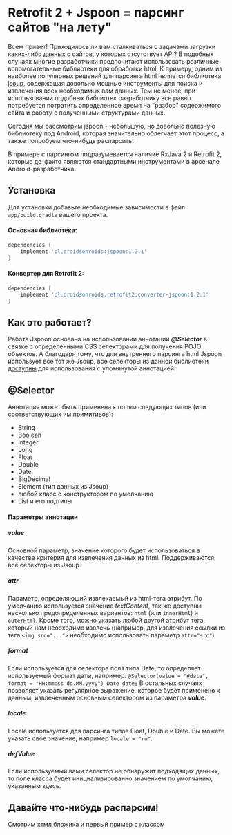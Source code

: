 # Retrofit 2 + Jspoon = парсинг сайтов "на лету"

Всем привет! Приходилось ли вам сталкиваться с задачами загрузки каких-либо данных с сайтов, у которых отсутствует API? 
В подобных случаях многие разработчики предпочитают использовать различные вспомогательные библиотеки для обработки html. 
К примеру, одним из наиболее популярных решений для парсинга html является библиотека [jsoup](jsoup.org), содержащая довольно 
мощные инструменты для поиска и извлечения всех необходимых вам данных. Тем не менее, при использовании подобных библиотек 
разработчику все равно потребуется потратить определенное время на "разбор" содержимого сайта и работу с полученными структурами данных. 

Сегодня мы рассмотрим jspoon - небольшую, но довольно полезную библиотеку под Android, которая значительно облегчает этот процесс, 
а также попробуем что-нибудь распарсить.

В примере с парсингом подразумевается наличие RxJava 2 и Retrofit 2, которые де-факто являются стандартными инструментами в
арсенале Android-разработчика. 

## Установка

Для установки добавьте необходимые зависимости в файл `app/build.gradle` вашего проекта.

#### Основная библиотека:
~~~ groovy
dependencies {
    implement 'pl.droidsonroids:jspoon:1.2.1'
}
~~~

#### Конвертер для Retrofit 2:
~~~ groovy
dependencies {
    implement 'pl.droidsonroids.retrofit2:converter-jspoon:1.2.1'
}
~~~

## Как это работает?

Работа Jspoon основана на использовании аннотации ***@Selector*** в связке с определенными CSS селекторами для получения POJO объектов.
А благодаря тому, что для внутреннего парсинга html Jspoon использует все тот же Jsoup, все селекторы из данной библиотеки
[доступны](https://jsoup.org/cookbook/extracting-data/selector-syntax) для использования с упомянутой аннотацией.

## @Selector

Аннотация может быть применена к полям следующих типов (или соответствующих им примитивов):
* String
* Boolean
* Integer
* Long
* Float
* Double
* Date
* BigDecimal
* Element (тип данных из Jsoup)
* любой класс с конструктором по умолчанию
* List и его подтипы

#### Параметры аннотации

##### value
Основной параметр, значение которого будет использоваться в качестве критерия для извлечения данных из html. Поддерживаются все селекторы из Jsoup.

##### attr
Параметр, определяющий извлекаемый из html-тега атрибут. По умолчанию используется значение *textContent*, так же доступны
несколько предопределенных вариантов: `html` (или `innerHtml`) и `outerHtml`. Кроме того, можно указать любой другой атрибут тега,
который нам необходимо извлечь (например, для извлечения ссылки из тега `<img src="...">` необходимо использовать параметр `attr="src"`)

##### format
Если используется для селектора поля типа Date, то определяет используемый формат даты, например:
`@Selector(value = "#date", format = "HH:mm:ss dd.MM.yyyy") Date date;`
В остальных случаях позволяет указать регулярное выражение, которое будет применено к данным, извлеченным основным селектором из параметра ***value***.

##### locale
Locale используется для парсинга типов Float, Double и Date. Вы можете указать свое значение, например `locale = "ru"`.

##### defValue
Если используемый вами селектор не обнаружит подходящих данных, то поле класса будет инициализированно значением по умолчанию, указанным здесь.

## Давайте что-нибудь распарсим!

Смотрим хтмл бложика и первый пример с классом